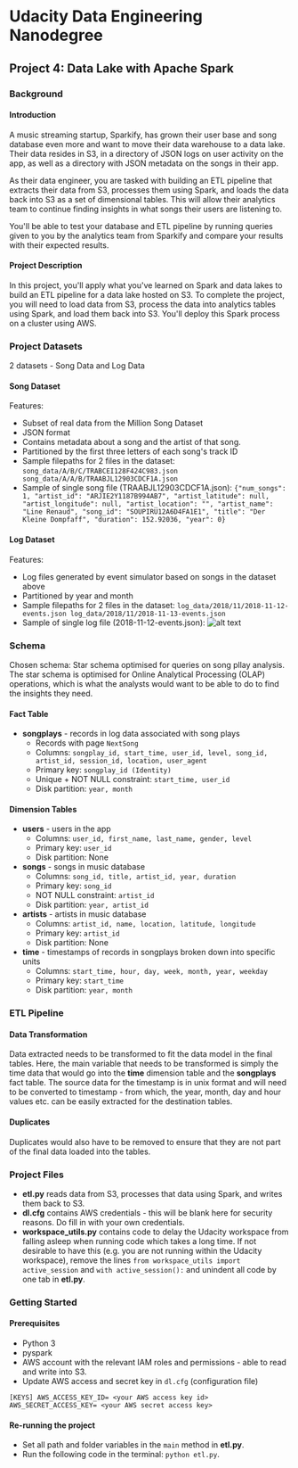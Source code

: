 # Udacity Data Engineering Nanodegree 
## Project 4: Data Lake with Apache Spark

### Background
#### Introduction
A music streaming startup, Sparkify, has grown their user base and song database even more and want to move their data warehouse to a data lake. Their data resides in S3, in a directory of JSON logs on user activity on the app, as well as a directory with JSON metadata on the songs in their app.

As their data engineer, you are tasked with building an ETL pipeline that extracts their data from S3, processes them using Spark, and loads the data back into S3 as a set of dimensional tables. This will allow their analytics team to continue finding insights in what songs their users are listening to.

You'll be able to test your database and ETL pipeline by running queries given to you by the analytics team from Sparkify and compare your results with their expected results.

#### Project Description
In this project, you'll apply what you've learned on Spark and data lakes to build an ETL pipeline for a data lake hosted on S3. To complete the project, you will need to load data from S3, process the data into analytics tables using Spark, and load them back into S3. You'll deploy this Spark process on a cluster using AWS.

### Project Datasets
2 datasets - Song Data and Log Data

#### Song Dataset
Features:
- Subset of real data from the Million Song Dataset
- JSON format
- Contains metadata about a song and the artist of that song.
- Partitioned by the first three letters of each song's track ID
- Sample filepaths for 2 files in the dataset:
`song_data/A/B/C/TRABCEI128F424C983.json
song_data/A/A/B/TRAABJL12903CDCF1A.json`
- Sample of single song file (TRAABJL12903CDCF1A.json):
`{"num_songs": 1, "artist_id": "ARJIE2Y1187B994AB7", "artist_latitude": null, "artist_longitude": null, "artist_location": "", "artist_name": "Line Renaud", "song_id": "SOUPIRU12A6D4FA1E1", "title": "Der Kleine Dompfaff", "duration": 152.92036, "year": 0}`

#### Log Dataset
Features:
- Log files generated by event simulator based on songs in the dataset above
- Partitioned by year and month
- Sample filepaths for 2 files in the dataset:
`log_data/2018/11/2018-11-12-events.json
log_data/2018/11/2018-11-13-events.json`
- Sample of single log file (2018-11-12-events.json):
![alt text](https://video.udacity-data.com/topher/2019/February/5c6c3f0a_log-data/log-data.png)

### Schema
Chosen schema: Star schema optimised for queries on song pllay analysis. The star schema is optimised for Online Analytical Processing (OLAP) operations, which is what the analysts would want to be able to do to find the insights they need.

#### Fact Table
* **songplays** - records in log data associated with song plays 
  * Records with page `NextSong`
  * Columns: `songplay_id, start_time, user_id, level, song_id, artist_id, session_id, location, user_agent`
  * Primary key: `songplay_id (Identity)` 
  * Unique + NOT NULL constraint: `start_time, user_id`
  * Disk partition: `year, month`

#### Dimension Tables
* **users** - users in the app
  * Columns: `user_id, first_name, last_name, gender, level`
  * Primary key: `user_id`
  * Disk partition: None
* **songs** - songs in music database
  * Columns: `song_id, title, artist_id, year, duration`
  * Primary key: `song_id`
  * NOT NULL constraint: `artist_id`
  * Disk partition: `year, artist_id`
* **artists** - artists in music database
  * Columns: `artist_id, name, location, latitude, longitude`
  * Primary key: `artist_id`
  * Disk partition: None
* **time** - timestamps of records in songplays broken down into specific units
  * Columns: `start_time, hour, day, week, month, year, weekday`
  * Primary key: `start_time`
  * Disk partition: `year, month`

### ETL Pipeline

#### Data Transformation
Data extracted needs to be transformed to fit the data model in the final tables. Here, the main variable that needs to be transformed is simply the time data that would go into the **time** dimension table and the **songplays** fact table. The source data for the timestamp is in unix format and will need to be converted to timestamp - from which, the year, month, day and hour values etc. can be easily extracted for the destination tables.

#### Duplicates
Duplicates would also have to be removed to ensure that they are not part of the final data loaded into the tables.

### Project Files
* **etl.py** reads data from S3, processes that data using Spark, and writes them back to S3.
* **dl.cfg** contains AWS credentials - this will be blank here for security reasons. Do fill in with your own credentials.
* **workspace_utils.py** contains code to delay the Udacity workspace from falling asleep when running code which takes a long time. If not desirable to have this (e.g. you are not running within the Udacity workspace), remove the lines `from workspace_utils import active_session` and `with active_session():` and unindent all code by one tab in **etl.py**.

### Getting Started

#### Prerequisites
* Python 3
* pyspark
* AWS account with the relevant IAM roles and permissions - able to read and write into S3.
* Update AWS access and secret key in `dl.cfg` (configuration file)

`[KEYS]
AWS_ACCESS_KEY_ID= <your AWS access key id>
AWS_SECRET_ACCESS_KEY= <your AWS secret access key>`

#### Re-running the project
* Set all path and folder variables in the `main` method in **etl.py**.
* Run the following code in the terminal: `python etl.py`.

